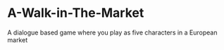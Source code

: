 # A-Walk-in-The-Market
A dialogue based game where you play as five characters in a European market
